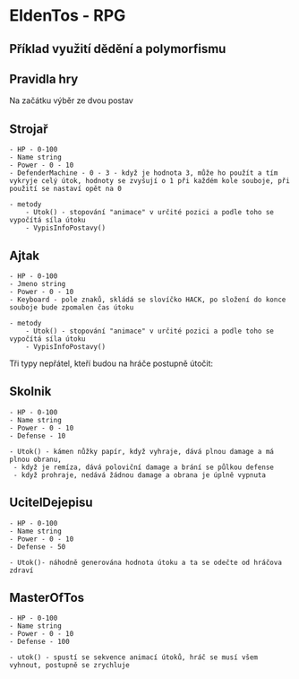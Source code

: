 # EldenTos - RPG



## Příklad využití dědění a polymorfismu


## Pravidla hry

Na začátku výběr ze dvou postav

## Strojař
    - HP - 0-100
    - Name string
    - Power - 0 - 10
    - DefenderMachine - 0 - 3 - když je hodnota 3, může ho použít a tím vykryje celý útok, hodnoty se zvyšují o 1 při každém kole souboje, při použití se nastaví opět na 0

    - metody
        - Utok() - stopování "animace" v určité pozici a podle toho se vypočítá síla útoku
        - VypisInfoPostavy()




## Ajtak

    - HP - 0-100
    - Jmeno string
    - Power - 0 - 10
    - Keyboard - pole znaků, skládá se slovíčko HACK, po složení do konce souboje bude zpomalen čas útoku

    - metody
        - Utok() - stopování "animace" v určité pozici a podle toho se vypočítá síla útoku
        - VypisInfoPostavy()

Tři typy nepřátel, kteří budou na hráče postupně útočit:


## Skolnik
    - HP - 0-100
    - Name string
    - Power - 0 - 10
    - Defense - 10

    - Utok() - kámen nůžky papír, když vyhraje, dává plnou damage a má plnou obranu,
     - když je remíza, dává poloviční damage a brání se půlkou defense
     - když prohraje, nedává žádnou damage a obrana je úplně vypnuta

## UcitelDejepisu
    - HP - 0-100
    - Name string
    - Power - 0 - 10
    - Defense - 50

    - Utok()- náhodně generována hodnota útoku a ta se odečte od hráčova zdraví




## MasterOfTos
    - HP - 0-100
    - Name string
    - Power - 0 - 10
    - Defense - 100

    - utok() - spustí se sekvence animací útoků, hráč se musí všem vyhnout, postupně se zrychluje




